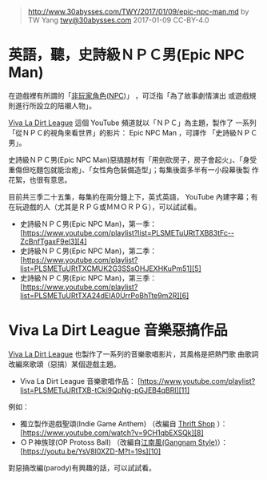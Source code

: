 ﻿> http://www.30abysses.com/TWY/2017/01/09/epic-npc-man.md
> by TW Yang <twy@30abysses.com> 2017-01-09 CC-BY-4.0

# 英語，聽，史詩級ＮＰＣ男(Epic NPC Man)

在遊戲裡有所謂的「[非玩家角色][1]([NPC][2])」 ，可泛指「為了故事劇情演出
或遊戲規則進行所設立的陪襯人物」。

[1]: https://zh.wikipedia.org/zh-tw/%E9%9D%9E%E7%8E%A9%E5%AE%B6%E8%A7%92%E8%89%B2
[2]: https://en.wikipedia.org/wiki/Non-player_character

[Viva La Dirt League][3]  這個 YouTube  頻道就以「ＮＰＣ」為主題，製作了
一系列「從ＮＰＣ的視角來看世界」的影片： Epic NPC Man ，可譯作
「史詩級ＮＰＣ男」。

[3]: https://www.youtube.com/channel/UCchBatdUMZoMfJ3rIzgV84g

史詩級ＮＰＣ男(Epic NPC Man)惡搞題材有「用劍砍房子，房子會起火」、「身受
重傷但吃麵包就能治癒」、「女性角色裝備造型」；每集後面多半有一小段幕後製
作花絮，也很有意思。

目前共三季二十五集，每集約在兩分鐘上下，英式英語， YouTube  內建字幕；有
在玩遊戲的人（尤其是ＲＰＧ或ＭＭＯＲＰＧ），可以試試看。

* 史詩級ＮＰＣ男(Epic NPC Man)，第一季： [https://www.youtube.com/playlist?list=PLSMETuURtTXB83tFc--ZcBnfTgaxF9el3][4]
* 史詩級ＮＰＣ男(Epic NPC Man)，第二季： [https://www.youtube.com/playlist?list=PLSMETuURtTXCMUK2G3SSsOHJEXHKuPm51][5]
* 史詩級ＮＰＣ男(Epic NPC Man)，第三季： [https://www.youtube.com/playlist?list=PLSMETuURtTXA24dEIA0UrrPoBhTte9m2R][6]

[4]: https://www.youtube.com/playlist?list=PLSMETuURtTXB83tFc--ZcBnfTgaxF9el3
[5]: https://www.youtube.com/playlist?list=PLSMETuURtTXCMUK2G3SSsOHJEXHKuPm51
[6]: https://www.youtube.com/playlist?list=PLSMETuURtTXA24dEIA0UrrPoBhTte9m2R



# Viva La Dirt League 音樂惡搞作品

[Viva La Dirt League][3]  也製作了一系列的音樂歌唱影片，其風格是把熱門歌
曲歌詞改編來歌頌（惡搞）某個遊戲主題。

* Viva La Dirt League 音樂歌唱作品： [https://www.youtube.com/playlist?list=PLSMETuURtTXB-tCki9QpNg-pGJEB4qBRl][11]

[11]: https://www.youtube.com/playlist?list=PLSMETuURtTXB-tCki9QpNg-pGJEB4qBRl

例如：

* 獨立製作遊戲聖頌(Indie Game Anthem) （改編自 [Thrift Shop][7] ）： [https://www.youtube.com/watch?v=9CH1qbEXSQk][8]
* ＯＰ神族球(OP Protoss Ball) （改編自[江南風(Gangnam Style)][9]）： [https://youtu.be/YsV8l0XZD-M?t=19s][10]

[7]: https://www.youtube.com/watch?v=QK8mJJJvaes
[8]: https://www.youtube.com/watch?v=9CH1qbEXSQk
[9]: https://www.youtube.com/watch?v=9bZkp7q19f0
[10]: https://youtu.be/YsV8l0XZD-M?t=19s

對惡搞改編(parody)有興趣的話，可以試試看。
